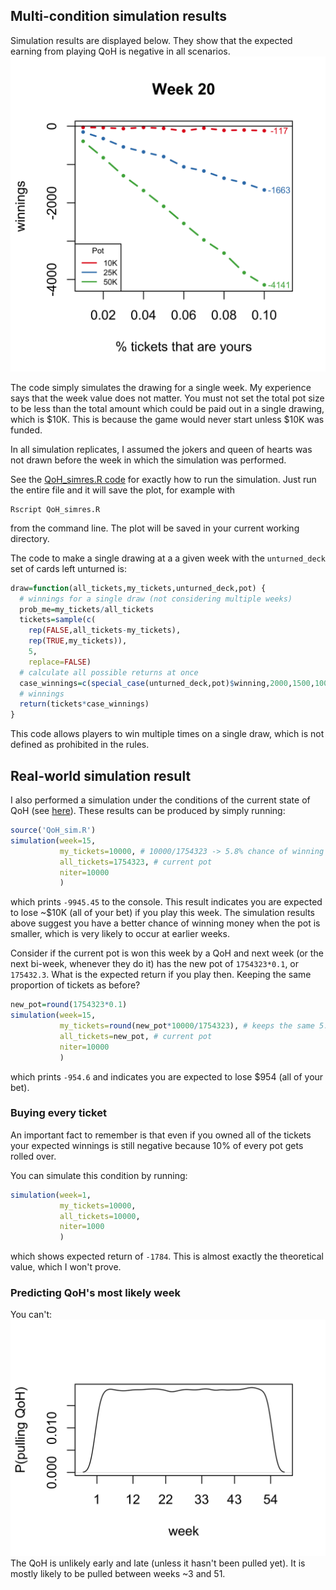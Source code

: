 ## Multi-condition simulation results
Simulation results are displayed below. They show that the expected earning from playing QoH is negative in all scenarios.
![](QoH_simres.png)

The code simply simulates the drawing for a single week. My experience says that the week value does not matter. You must not set the total pot size to be less than the total amount which could be paid out in a single drawing, which is $10K. This is because the game would never start unless $10K was funded.

In all simulation replicates, I assumed the jokers and queen of hearts was not drawn before the week in which the simulation was performed.

See the [QoH_simres.R code](QoH_sim.R) for exactly how to run the simulation. Just run the entire file and it will save the plot, for example with
```
Rscript QoH_simres.R
```
from the command line. The plot will be saved in your current working directory.

The code to make a single drawing at a a given week with the `unturned_deck` set of cards left unturned is:
```R
draw=function(all_tickets,my_tickets,unturned_deck,pot) {
  # winnings for a single draw (not considering multiple weeks)
  prob_me=my_tickets/all_tickets
  tickets=sample(c(
    rep(FALSE,all_tickets-my_tickets),
    rep(TRUE,my_tickets)),
    5,
    replace=FALSE)
  # calculate all possible returns at once
  case_winnings=c(special_case(unturned_deck,pot)$winning,2000,1500,1000,500)
  # winnings
  return(tickets*case_winnings)
}
```
This code allows players to win multiple times on a single draw, which is not defined as prohibited in the rules.

## Real-world simulation result
I also performed a simulation under the conditions of the current state of QoH (see [here](https://queenofheartsgame.com/)). These results can be produced by simply running:
```R
source('QoH_sim.R')
simulation(week=15,
           my_tickets=10000, # 10000/1754323 -> 5.8% chance of winning
           all_tickets=1754323, # current pot
           niter=10000
           )
```
which prints `-9945.45` to the console. This result indicates you are expected to lose ~$10K (all of your bet) if you play this week. The simulation results above suggest you have a better chance of winning money when the pot is smaller, which is very likely to occur at earlier weeks.

Consider if the current pot is won this week by a QoH and next week (or the next bi-week, whenever they do it) has the new pot of `1754323*0.1`, or `175432.3`. What is the expected return if you play then. Keeping the same proportion of tickets as before?
```R
new_pot=round(1754323*0.1)
simulation(week=15,
           my_tickets=round(new_pot*10000/1754323), # keeps the same 5.8% chance of winning
           all_tickets=new_pot, # current pot
           niter=10000
           )
```
which prints `-954.6` and indicates you are expected to lose $954 (all of your bet).


### Buying every ticket
An important fact to remember is that even if you owned all of the tickets your expected winnings is still negative because 10\% of every pot gets rolled over.

You can simulate this condition by running:
```R
simulation(week=1,
           my_tickets=10000,
           all_tickets=10000,
           niter=1000
           )
```
which shows expected return of `-1784`. This is almost exactly the theoretical value, which I won't prove.

### Predicting QoH's most likely week
You can't: 
![](QoH_weeksimres.png)
The QoH is unlikely early and late (unless it hasn't been pulled yet). It is mostly likely to be pulled between weeks ~3 and 51.
